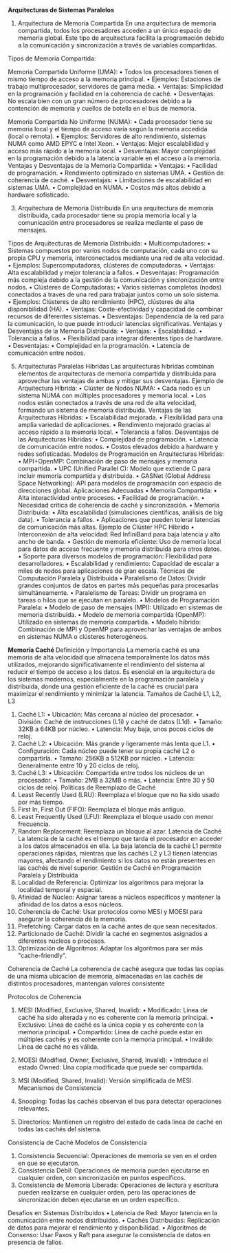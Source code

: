 **Arquitecturas de Sistemas Paralelos**

1. Arquitectura de Memoria Compartida
En una arquitectura de memoria compartida, todos los procesadores acceden a un único espacio de memoria global. Este tipo de arquitectura facilita la programación debido a la comunicación y sincronización a través de variables compartidas.

Tipos de Memoria Compartida:

Memoria Compartida Uniforme (UMA):
•	Todos los procesadores tienen el mismo tiempo de acceso a la memoria principal.
•	Ejemplos: Estaciones de trabajo multiprocesador, servidores de gama media.
•	Ventajas: Simplicidad en la programación y facilidad en la coherencia de caché.
•	Desventajas: No escala bien con un gran número de procesadores debido a la contención de memoria y cuellos de botella en el bus de memoria.

Memoria Compartida No Uniforme (NUMA):
•	Cada procesador tiene su memoria local y el tiempo de acceso varía según la memoria accedida (local o remota).
•	Ejemplos: Servidores de alto rendimiento, sistemas NUMA como AMD EPYC e Intel Xeon.
•	Ventajas: Mejor escalabilidad y acceso más rápido a la memoria local.
•	Desventajas: Mayor complejidad en la programación debido a la latencia variable en el acceso a la memoria.
Ventajas y Desventajas de la Memoria Compartida:
•	Ventajas:
•	Facilidad de programación.
•	Rendimiento optimizado en sistemas UMA.
•	Gestión de coherencia de caché.
•	Desventajas:
•	Limitaciones de escalabilidad en sistemas UMA.
•	Complejidad en NUMA.
•	Costos más altos debido a hardware sofisticado.

3. Arquitectura de Memoria Distribuida
En una arquitectura de memoria distribuida, cada procesador tiene su propia memoria local y la comunicación entre procesadores se realiza mediante el paso de mensajes.

Tipos de Arquitecturas de Memoria Distribuida:
•	Multicomputadores:
•	Sistemas compuestos por varios nodos de computación, cada uno con su propia CPU y memoria, interconectados mediante una red de alta velocidad.
•	Ejemplos: Supercomputadoras, clústeres de computadoras.
•	Ventajas: Alta escalabilidad y mejor tolerancia a fallos.
•	Desventajas: Programación más compleja debido a la gestión de la comunicación y sincronización entre nodos.
•	Clústeres de Computadoras:
•	Varios sistemas completos (nodos) conectados a través de una red para trabajar juntos como un solo sistema.
•	Ejemplos: Clústeres de alto rendimiento (HPC), clústeres de alta disponibilidad (HA).
•	Ventajas: Coste-efectividad y capacidad de combinar recursos de diferentes sistemas.
•	Desventajas: Dependencia de la red para la comunicación, lo que puede introducir latencias significativas.
Ventajas y Desventajas de la Memoria Distribuida:
•	Ventajas:
•	Escalabilidad.
•	Tolerancia a fallos.
•	Flexibilidad para integrar diferentes tipos de hardware.
•	Desventajas:
•	Complejidad en la programación.
•	Latencia de comunicación entre nodos.

5. Arquitecturas Paralelas Híbridas
Las arquitecturas híbridas combinan elementos de arquitecturas de memoria compartida y distribuida para aprovechar las ventajas de ambas y mitigar sus desventajas.
Ejemplo de Arquitectura Híbrida:
•	Clúster de Nodos NUMA:
•	Cada nodo es un sistema NUMA con múltiples procesadores y memoria local.
•	Los nodos están conectados a través de una red de alta velocidad, formando un sistema de memoria distribuida.
Ventajas de las Arquitecturas Híbridas:
•	Escalabilidad mejorada.
•	Flexibilidad para una amplia variedad de aplicaciones.
•	Rendimiento mejorado gracias al acceso rápido a la memoria local.
•	Tolerancia a fallos.
Desventajas de las Arquitecturas Híbridas:
•	Complejidad de programación.
•	Latencia de comunicación entre nodos.
•	Costos elevados debido a hardware y redes sofisticadas.
Modelos de Programación en Arquitecturas Híbridas:
•	MPI+OpenMP: Combinación de paso de mensajes y memoria compartida.
•	UPC (Unified Parallel C): Modelo que extiende C para incluir memoria compartida y distribuida.
•	GASNet (Global Address Space Networking): API para modelos de programación con espacio de direcciones global.
Aplicaciones Adecuadas
•	Memoria Compartida:
•	Alta interactividad entre procesos.
•	Facilidad de programación.
•	Necesidad crítica de coherencia de caché y sincronización.
•	Memoria Distribuida:
•	Alta escalabilidad (simulaciones científicas, análisis de big data).
•	Tolerancia a fallos.
•	Aplicaciones que pueden tolerar latencias de comunicación más altas.
Ejemplo de Clúster HPC Híbrido
•	Interconexión de alta velocidad: Red InfiniBand para baja latencia y alto ancho de banda.
•	Gestión de memoria eficiente: Uso de memoria local para datos de acceso frecuente y memoria distribuida para otros datos.
•	Soporte para diversos modelos de programación: Flexibilidad para desarrolladores.
•	Escalabilidad y rendimiento: Capacidad de escalar a miles de nodos para aplicaciones de gran escala.
Técnicas de Computación Paralela y Distribuida
•	Paralelismo de Datos: Dividir grandes conjuntos de datos en partes más pequeñas para procesarlas simultáneamente.
•	Paralelismo de Tareas: Dividir un programa en tareas o hilos que se ejecutan en paralelo.
•	Modelos de Programación Paralela:
•	Modelo de paso de mensajes (MPI): Utilizado en sistemas de memoria distribuida.
•	Modelo de memoria compartida (OpenMP): Utilizado en sistemas de memoria compartida.
•	Modelo híbrido: Combinación de MPI y OpenMP para aprovechar las ventajas de ambos en sistemas NUMA o clústeres heterogéneos.


**Memoria Caché**
Definición y Importancia
La memoria caché es una memoria de alta velocidad que almacena temporalmente los datos más utilizados, mejorando significativamente el rendimiento del sistema al reducir el tiempo de acceso a los datos. Es esencial en la arquitectura de los sistemas modernos, especialmente en la programación paralela y distribuida, donde una gestión eficiente de la caché es crucial para maximizar el rendimiento y minimizar la latencia.
Tamaños de Caché L1, L2, L3
1.	Caché L1:
•	Ubicación: Más cercana al núcleo del procesador.
•	División: Caché de instrucciones (L1i) y caché de datos (L1d).
•	Tamaño: 32KB a 64KB por núcleo.
•	Latencia: Muy baja, unos pocos ciclos de reloj.
2.	Caché L2:
•	Ubicación: Más grande y ligeramente más lenta que L1.
•	Configuración: Cada núcleo puede tener su propia caché L2 o compartirla.
•	Tamaño: 256KB a 512KB por núcleo.
•	Latencia: Generalmente entre 10 y 20 ciclos de reloj.
3.	Caché L3:
•	Ubicación: Compartida entre todos los núcleos de un procesador.
•	Tamaño: 2MB a 32MB o más.
•	Latencia: Entre 30 y 50 ciclos de reloj.
Políticas de Reemplazo de Caché
1.	Least Recently Used (LRU): Reemplaza el bloque que no ha sido usado por más tiempo.
2.	First In, First Out (FIFO): Reemplaza el bloque más antiguo.
3.	Least Frequently Used (LFU): Reemplaza el bloque usado con menor frecuencia.
4.	Random Replacement: Reemplaza un bloque al azar.
Latencia de Caché
La latencia de la caché es el tiempo que tarda el procesador en acceder a los datos almacenados en ella. La baja latencia de la caché L1 permite operaciones rápidas, mientras que las cachés L2 y L3 tienen latencias mayores, afectando el rendimiento si los datos no están presentes en las cachés de nivel superior.
Gestión de Caché en Programación Paralela y Distribuida
1.	Localidad de Referencia: Optimizar los algoritmos para mejorar la localidad temporal y espacial.
2.	Afinidad de Núcleo: Asignar tareas a núcleos específicos y mantener la afinidad de los datos a esos núcleos.
3.	Coherencia de Caché: Usar protocolos como MESI y MOESI para asegurar la coherencia de la memoria.
4.	Prefetching: Cargar datos en la caché antes de que sean necesitados.
5.	Particionado de Caché: Dividir la caché en segmentos asignados a diferentes núcleos o procesos.
6.	Optimización de Algoritmos: Adaptar los algoritmos para ser más "cache-friendly".
   
Coherencia de Caché
La coherencia de caché asegura que todas las copias de una misma ubicación de memoria, almacenadas en las cachés de distintos procesadores, mantengan valores consistente

Protocolos de Coherencia

1.	MESI (Modified, Exclusive, Shared, Invalid):
•	Modificado: Línea de caché ha sido alterada y no es coherente con la memoria principal.
•	Exclusivo: Línea de caché es la única copia y es coherente con la memoria principal.
•	Compartido: Línea de caché puede estar en múltiples cachés y es coherente con la memoria principal.
•	Inválido: Línea de caché no es válida.

3.	MOESI (Modified, Owner, Exclusive, Shared, Invalid):
•	Introduce el estado Owned: Una copia modificada que puede ser compartida.

5.	MSI (Modified, Shared, Invalid): Versión simplificada de MESI.
Mecanismos de Consistencia
1.	Snooping: Todas las cachés observan el bus para detectar operaciones relevantes.
2.	Directorios: Mantienen un registro del estado de cada línea de caché en todas las cachés del sistema.
   
Consistencia de Caché
Modelos de Consistencia
1.	Consistencia Secuencial: Operaciones de memoria se ven en el orden en que se ejecutaron.
2.	Consistencia Débil: Operaciones de memoria pueden ejecutarse en cualquier orden, con sincronización en puntos específicos.
3.	Consistencia de Memoria Liberada: Operaciones de lectura y escritura pueden realizarse en cualquier orden, pero las operaciones de sincronización deben ejecutarse en un orden específico.
   
Desafíos en Sistemas Distribuidos
•	Latencia de Red: Mayor latencia en la comunicación entre nodos distribuidos.
•	Cachés Distribuidas: Replicación de datos para mejorar el rendimiento y disponibilidad.
•	Algoritmos de Consenso: Usar Paxos y Raft para asegurar la consistencia de datos en presencia de fallos.

